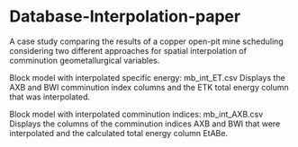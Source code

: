 # Database-Interpolation-paper
A case study comparing the results of a copper open-pit mine scheduling considering two different approaches for spatial interpolation of comminution geometallurgical variables.

Block model with interpolated specific energy: mb_int_ET.csv
Displays the AXB and BWI comminution index columns and the ETK total energy column that was interpolated.

Block model with interpolated comminution indices: mb_int_AXB.csv
Displays the columns of the comminution indices AXB and BWI that were interpolated and the calculated total energy column EtABe.
